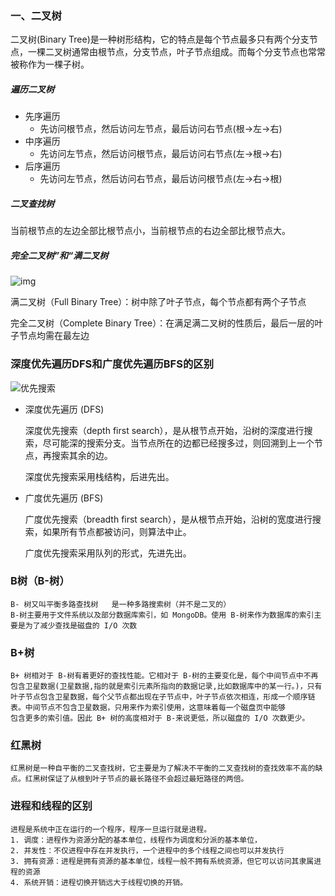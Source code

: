 ### 一、二叉树

二叉树(Binary Tree)是一种树形结构，它的特点是每个节点最多只有两个分支节点，一棵二叉树通常由根节点，分支节点，叶子节点组成。而每个分支节点也常常被称作为一棵子树。

##### 遍历二叉树

- 先序遍历
  - 先访问根节点，然后访问左节点，最后访问右节点(根->左->右)
- 中序遍历
  - 先访问左节点，然后访问根节点，最后访问右节点(左->根->右)
- 后序遍历
  - 先访问左节点，然后访问右节点，最后访问根节点(左->右->根)

##### 二叉查找树

当前根节点的左边全部比根节点小，当前根节点的右边全部比根节点大。

##### 完全二叉树”和“满二叉树

![img](https://mmbiz.qpic.cn/mmbiz_png/NyY6ajhkfSicdzIAVWQ2ib9VFD3Wj9a7xbibicVZZ511Ile3gykBqlGOvjuiaHLLhKQtGx022jfLC774yiaKZJpwdKgg/640?tp=webp&wxfrom=5&wx_lazy=1&wx_co=1)

满二叉树（Full Binary Tree）：树中除了叶子节点，每个节点都有两个子节点

完全二叉树（Complete Binary Tree）：在满足满二叉树的性质后，最后一层的叶子节点均需在最左边

### 深度优先遍历DFS和广度优先遍历BFS的区别

![优先搜索](https://user-gold-cdn.xitu.io/2019/7/19/16c08ea871f0739f?imageslim)

- 深度优先遍历 (DFS)

  深度优先搜索（depth first search），是从根节点开始，沿树的深度进行搜索，尽可能深的搜索分支。当节点所在的边都已经搜多过，则回溯到上一个节点，再搜索其余的边。

  深度优先搜索采用栈结构，后进先出。

- 广度优先遍历 (BFS)

  广度优先搜索（breadth first search），是从根节点开始，沿树的宽度进行搜索，如果所有节点都被访问，则算法中止。

  广度优先搜索采用队列的形式，先进先出。

### B树（B-树）

```
B- 树又叫平衡多路查找树   是一种多路搜索树（并不是二叉的）
B-树主要用于文件系统以及部分数据库索引，如 MongoDB。使用 B-树来作为数据库的索引主要是为了减少查找是磁盘的 I/O 次数
```

### B+树

```
B+ 树相对于 B-树有着更好的查找性能。它相对于 B-树的主要变化是，每个中间节点中不再包含卫星数据(卫星数据,指的就是索引元素所指向的数据记录,比如数据库中的某一行。)，只有叶子节点包含卫星数据，每个父节点都出现在子节点中，叶子节点依次相连，形成一个顺序链表。中间节点不包含卫星数据，只用来作为索引使用，这意味着每一个磁盘页中能够
包含更多的索引值。因此 B+ 树的高度相对于 B-来说更低，所以磁盘的 I/O 次数更少。
```

###  红黑树

```
红黑树是一种自平衡的二叉查找树，它主要是为了解决不平衡的二叉查找树的查找效率不高的缺点。红黑树保证了从根到叶子节点的最长路径不会超过最短路径的两倍。
```

### 进程和线程的区别

```
进程是系统中正在运行的一个程序，程序一旦运行就是进程。
1. 调度：进程作为资源分配的基本单位，线程作为调度和分派的基本单位， 
2. 并发性：不仅进程中存在并发执行，一个进程中的多个线程之间也可以并发执行
3. 拥有资源：进程是拥有资源的基本单位，线程一般不拥有系统资源，但它可以访问其隶属进程的资源
4. 系统开销：进程切换开销远大于线程切换的开销。
```

